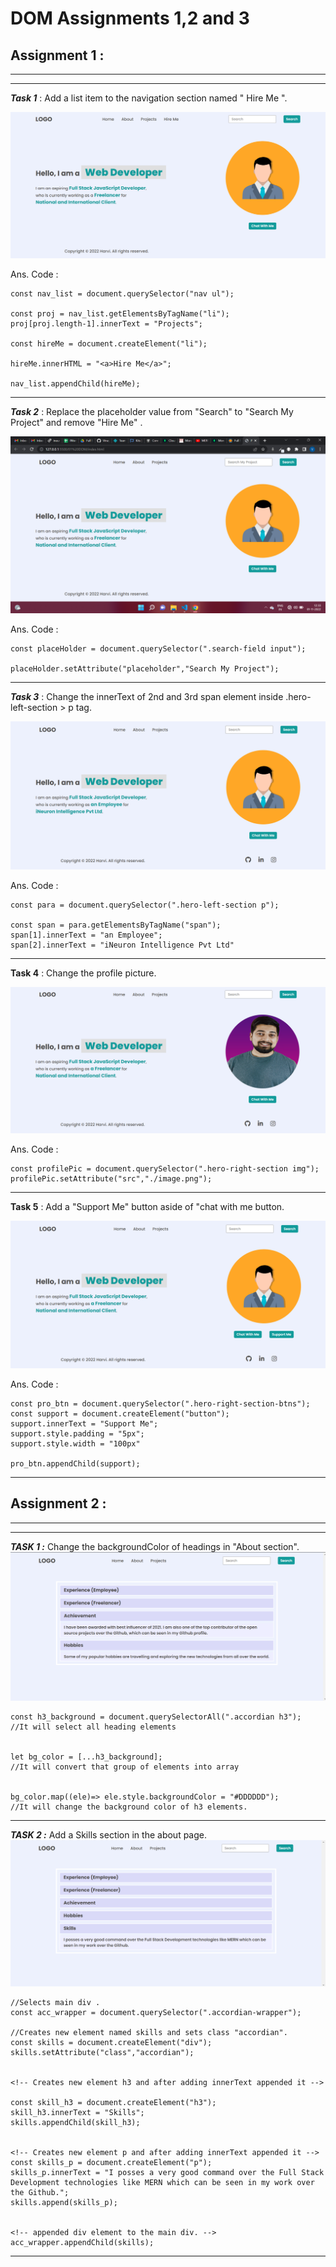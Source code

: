 # DOM Assignments 1,2 and 3

## **Assignment  1 :** 
---
---

***Task 1*** :  Add a list item to the navigation section named " Hire Me ".

![output](./firstAssignmentImage/task1Output.png)

Ans. Code :

```
const nav_list = document.querySelector("nav ul");

const proj = nav_list.getElementsByTagName("li");
proj[proj.length-1].innerText = "Projects";

const hireMe = document.createElement("li");

hireMe.innerHTML = "<a>Hire Me</a>";

nav_list.appendChild(hireMe);
```

___

***Task 2*** :  Replace the placeholder value from "Search" to "Search My Project" and remove "Hire Me" .

![output](./firstAssignmentImage/task2Output.png)

Ans. Code :

```
const placeHolder = document.querySelector(".search-field input");

placeHolder.setAttribute("placeholder","Search My Project");
```
---


***Task 3*** : Change the innerText of 2nd and 3rd span element inside .hero-left-section > p tag.

![output](./firstAssignmentImage/task3Output.png)

Ans. Code :

```
const para = document.querySelector(".hero-left-section p");

const span = para.getElementsByTagName("span");
span[1].innerText = "an Employee";
span[2].innerText = "iNeuron Intelligence Pvt Ltd"
```
---

**Task 4** : Change the profile picture.

![output](./firstAssignmentImage/task4Output.png)

Ans. Code :

```
const profilePic = document.querySelector(".hero-right-section img");
profilePic.setAttribute("src","./image.png");
```
---

**Task 5** : Add a "Support Me" button aside of "chat with me button.

![output](./firstAssignmentImage/task5Output.png)

Ans. Code :

```
const pro_btn = document.querySelector(".hero-right-section-btns");
const support = document.createElement("button");
support.innerText = "Support Me";
support.style.padding = "5px";
support.style.width = "100px"

pro_btn.appendChild(support);
```
---

## **Assignment  2 :** 
---
---

***TASK 1 :*** Change the backgroundColor of headings in "About section".
![output](./secondAssignmentImage/task1Output.png)

```
const h3_background = document.querySelectorAll(".accordian h3"); 
//It will select all heading elements


let bg_color = [...h3_background];
//It will convert that group of elements into array


bg_color.map((ele)=> ele.style.backgroundColor = "#DDDDDD");
//It will change the background color of h3 elements.
```
---

***TASK 2 :*** Add a Skills section in the about page.
![output](./secondAssignmentImage/task2Output.png)

```
//Selects main div .
const acc_wrapper = document.querySelector(".accordian-wrapper");

//Creates new element named skills and sets class "accordian".
const skills = document.createElement("div");
skills.setAttribute("class","accordian");


<!-- Creates new element h3 and after adding innerText appended it -->

const skill_h3 = document.createElement("h3");
skill_h3.innerText = "Skills";
skills.appendChild(skill_h3);


<!-- Creates new element p and after adding innerText appended it -->
const skills_p = document.createElement("p");
skills_p.innerText = "I posses a very good command over the Full Stack Development technologies like MERN which can be seen in my work over the Github.";
skills.append(skills_p);


<!-- appended div element to the main div. -->
acc_wrapper.appendChild(skills);
```
---